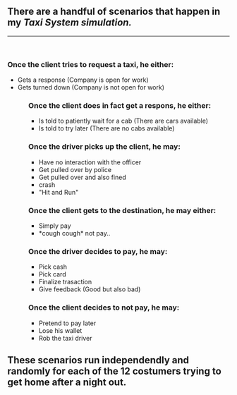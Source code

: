 <h2>There are a handful of scenarios that happen in my <i>Taxi System simulation.</i></h2>
<hr>
<br>
<div>
<h3>Once the client tries to request a taxi, he either:</h3>
<ul>
    <li>Gets a response (Company is open for work)
   <li> Gets turned down (Company is not open for work)<ul/>
<h3>Once the client does in fact get a respons, he either:</h3>
<ul>
   <li> Is told to patiently wait for a cab (There are cars available)
   <li> Is told to try later (There are no cabs available)</ul>
<h3>Once the driver picks up the client, he may:</h3><ul>
  <li>Have no interaction with the officer
  <li>Get pulled over by police
  <li>Get pulled over and also fined
  <li>crash
  <li>"Hit and Run"</ul>
<h3>Once the client gets to the destination, he may either:</h3><ul>
  <li>Simply pay
  <li>*cough cough* not pay..</ul>
<h3>Once the driver decides to  pay, he may:</h3><ul>
  <li>Pick cash
  <li>Pick card
  <li>Finalize trasaction
  <li>Give feedback (Good but also bad)</ul>
<h3>Once the client decides to not pay, he may:</h3><ul>
  <li>Pretend to pay later
  <li>Lose his wallet
  <li>Rob the taxi driver</ul>
 </div>
 <p><h2>These scenarios run independendly and randomly for each of the 12 costumers trying to get home after a night out.</h2></p>
 
  
